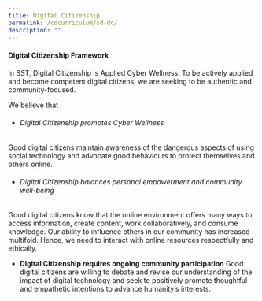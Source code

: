 ```yaml
---
title: Digital Citizenship
permalink: /cocurriculum/sd-dc/
description: ""
---
```

#### Digital Citizenship Framework

In SST, Digital Citizenship is Applied Cyber Wellness. To be actively applied and become competent digital citizens, we are seeking to be authentic and community-focused.

We believe that
* ###### Digital Citizenship promotes Cyber Wellness
Good digital citizens maintain awareness of the dangerous aspects of using social technology and advocate good behaviours to protect themselves and others online.

*  ###### Digital Citizenship balances personal empowerment and community well-being
Good digital citizens know that the online environment offers many ways to access information, create content, work collaboratively, and consume knowledge. Our ability to influence others in our community has increased multifold. Hence, we need to interact with online resources respectfully and ethically.

* **Digital Citizenship requires ongoing community participation**
Good digital citizens are willing to debate and revise our understanding of the impact of digital technology and seek to positively promote thoughtful and empathetic intentions to advance humanity’s interests.


